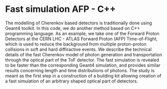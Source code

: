 # Fast simulation AFP - C++
The modelling of Cherenkov based detectors is traditionally done using Geant4 toolkit. In this code, we do another method based on C++ programming language. 
As an example, we take one of the Forward Proton Detectors at the CERN LHC - ATLAS Forward Proton (AFP) Time-of-Flight, which is used to reduce the background from multiple proton-proton collisions in soft and hard diffiractive events. We describe the technical details of the fast Cherenkov model of photon generation and transportation through the optical part of the ToF detector. 
The fast simulation is revealed to be faster than the corresponding Geant4 simulation, and provides similar results concerning length and time distributions of photons. The study is meant as the first step in a construction of a building kit allowing creation of a fast simulation of an arbitrary shaped optical part of detectors.
